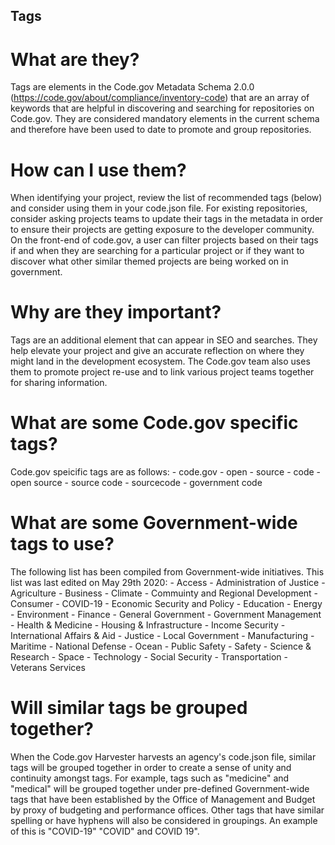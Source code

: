 ## Tags

# What are they?
Tags are elements in the Code.gov Metadata Schema 2.0.0 (https://code.gov/about/compliance/inventory-code) that are an array of keywords that are helpful in discovering and searching for repositories on Code.gov. They are considered mandatory elements in the current schema and therefore have been used to date to promote and group repositories.

# How can I use them?
When identifying your project, review the list of recommended tags (below) and consider using them in your code.json file. For existing repositories, consider asking projects teams to update their tags in the metadata in order to ensure their projects are getting exposure to the developer community. On the front-end of code.gov, a user can filter projects based on their tags if and when they are searching for a particular project or if they want to discover what other similar themed projects are being worked on in government.

# Why are they important?
Tags are an additional element that can appear in SEO and searches. They help elevate your project and give an accurate reflection on where they might land in the development ecosystem. The Code.gov team also uses them to promote project re-use and to link various project teams together for sharing information. 

# What are some Code.gov specific tags?
Code.gov speicific tags are as follows:
    - code.gov
    - open
    - source
    - code
    - open source
    - source code
    - sourcecode
    - government code

# What are some Government-wide tags to use?
The following list has been compiled from Government-wide initiatives. This list was last edited on May 29th 2020:
    - Access
    - Administration of Justice
    - Agriculture
    - Business
    - Climate
    - Commuinty and Regional Development
    - Consumer
    - COVID-19
    - Economic Security and Policy
    - Education
    - Energy
    - Environment
    - Finance
    - General Government
    - Government Management
    - Health & Medicine
    - Housing & Infrastructure
    - Income Security
    - International Affairs & Aid
    - Justice
    - Local Government
    - Manufacturing
    - Maritime
    - National Defense
    - Ocean
    - Public Safety
    - Safety
    - Science & Research
    - Space
    - Technology
    - Social Security
    - Transportation
    - Veterans Services

# Will similar tags be grouped together?
When the Code.gov Harvester harvests an agency's code.json file, similar tags will be grouped together in order to create a sense of unity and continuity amongst tags. For example, tags such as "medicine" and "medical" will be grouped together under pre-defined Government-wide tags that have been established by the Office of Management and Budget by proxy of budgeting and performance offices. Other tags that have similar spelling or have hyphens will also be considered in groupings. An example of this is "COVID-19" "COVID" and COVID 19". 
